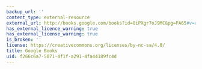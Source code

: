 ```yaml
---
backup_url: ''
content_type: external-resource
external_url: http://books.google.com/books?id=8iPXgr7oJ9MC&pg=PA65#v=onepage
has_external_licence_warning: true
has_external_license_warning: true
is_broken: ''
license: https://creativecommons.org/licenses/by-nc-sa/4.0/
title: Google Books
uid: f266c6a7-5071-4f1f-a291-4fa44189fc4d
---
```

